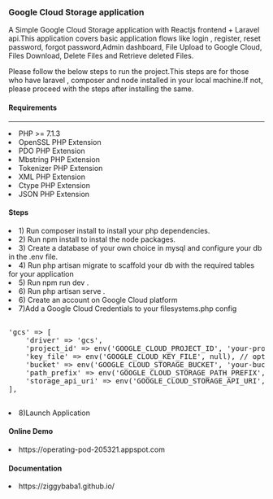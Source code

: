 <h3>Google Cloud Storage application</h3>

A Simple Google Cloud Storage application with Reactjs frontend + Laravel api.This application covers basic application flows like login , register, reset password, forgot password,Admin dashboard, File Upload to Google Cloud, Files Download, Delete Files and Retrieve deleted Files.

Please follow the below steps to run the project.This steps are for those who have laravel , composer and node installed in your local machine.If not, please proceed with the steps after installing the same.

<h4>Requirements</h4>
<hr>
 <li>PHP >= 7.1.3</li>
                                       <li>OpenSSL PHP Extension</li>
                                                <li>PDO PHP Extension</li>
                                                <li>Mbstring PHP Extension</li>
                                                <li>Tokenizer PHP Extension</li>
                                                <li>XML PHP Extension</li>
                                                <li>Ctype PHP Extension</li>
                                                <li>JSON PHP Extension</li>
      
<h4>Steps</h4>
<li> 1) Run composer install to install your php dependencies.</li>
<li>2) Run npm install to instal the node packages.</li>
<li>3) Create a database of your own choice in mysql and configure your db in the .env file.</li>
<li>4) Run php artisan migrate to scaffold your db with the required tables for your application</li>
<li>5) Run npm run dev .</li>
<li>6) Run php artisan serve .</li>
<li>6) Create an account on Google Cloud platform</li>
<li>7)Add a Google Cloud Credentials to your filesystems.php config</li>
<pre>
<span>
'gcs' => [
    'driver' => 'gcs',
    'project_id' => env('GOOGLE_CLOUD_PROJECT_ID', 'your-project-id'),
    'key_file' => env('GOOGLE_CLOUD_KEY_FILE', null), // optional: /path/to/service-account.json
    'bucket' => env('GOOGLE_CLOUD_STORAGE_BUCKET', 'your-bucket'),
    'path_prefix' => env('GOOGLE_CLOUD_STORAGE_PATH_PREFIX', null), // optional: /default/path/to/apply/in/bucket
    'storage_api_uri' => env('GOOGLE_CLOUD_STORAGE_API_URI', null), // see: Public URLs below
],
</span>
</pre>
<li>8)Launch Application</li>

<h4>Online Demo</h4> 
<li href="https://operating-pod-205321.appspot.com">https://operating-pod-205321.appspot.com</Li>

<h4>Documentation</h4>
<li href="https://ziggybaba1.github.io/">https://ziggybaba1.github.io/</Li>
